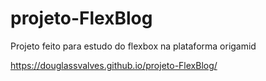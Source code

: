 # projeto-FlexBlog
 Projeto feito para estudo do flexbox na plataforma origamid

 https://douglassvalves.github.io/projeto-FlexBlog/
